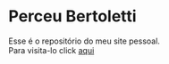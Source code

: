 # Perceu Bertoletti
Esse é o repositório do meu site pessoal.  
Para visita-lo click [aqui](http://perceu.github.io)